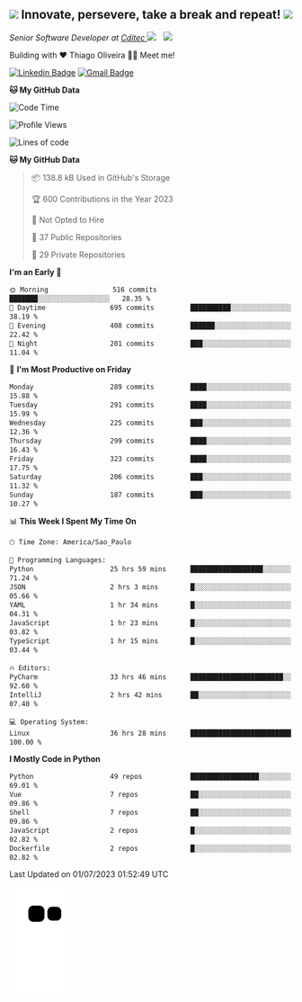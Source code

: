 <h2><img src="https://emojis.slackmojis.com/emojis/images/1531849430/4246/blob-sunglasses.gif?1531849430" width="30"/> Innovate, persevere, take a break and repeat! <img src="https://media.giphy.com/media/12oufCB0MyZ1Go/giphy.gif" width="50"></h2>
<img align='right' src="https://media.giphy.com/media/M9gbBd9nbDrOTu1Mqx/giphy.gif" width="230">
<p><em>Senior Software Developer at <a href="https://www.cditec.com.br/">Cditec
</a><img src="https://media.giphy.com/media/WUlplcMpOCEmTGBtBW/giphy.gif" width="30"> 
</em></p>



Building with ❤️ Thiago Oliveira 👋🏽 Meet me!

[![Linkedin Badge](https://img.shields.io/badge/-Thiago-blue?style=flat-square&logo=Linkedin&logoColor=white&link=https://www.linkedin.com/in/tgmarinho/)](https://www.linkedin.com/in/thiagoceconelo/) 
[![Gmail Badge](https://img.shields.io/badge/-thiceconelo@gmail.com-c14438?style=flat-square&logo=Gmail&logoColor=white&link=mailto:thiceconelo@gmail.com)](mailto:thiceconelo@gmail.com)

</em></p>

<!-- <span style="height ">
![Anurag's GitHub stats](https://github-readme-stats.vercel.app/api?username=arthurspk&show_icons=true&theme=tokyonight)
</span> -->

**🐱 My GitHub Data** 
<!--START_SECTION:waka-->
![Code Time](http://img.shields.io/badge/Code%20Time-194%20hrs%2056%20mins-blue)

![Profile Views](http://img.shields.io/badge/Profile%20Views-58-blue)

![Lines of code](https://img.shields.io/badge/From%20Hello%20World%20I%27ve%20Written-2.9%20million%20lines%20of%20code-blue)

**🐱 My GitHub Data** 

> 📦 138.8 kB Used in GitHub's Storage 
 > 
> 🏆 600 Contributions in the Year 2023
 > 
> 🚫 Not Opted to Hire
 > 
> 📜 37 Public Repositories 
 > 
> 🔑 29 Private Repositories 
 > 
**I'm an Early 🐤** 

```text
🌞 Morning                516 commits         ███████░░░░░░░░░░░░░░░░░░   28.35 % 
🌆 Daytime                695 commits         ██████████░░░░░░░░░░░░░░░   38.19 % 
🌃 Evening                408 commits         ██████░░░░░░░░░░░░░░░░░░░   22.42 % 
🌙 Night                  201 commits         ███░░░░░░░░░░░░░░░░░░░░░░   11.04 % 
```
📅 **I'm Most Productive on Friday** 

```text
Monday                   289 commits         ████░░░░░░░░░░░░░░░░░░░░░   15.88 % 
Tuesday                  291 commits         ████░░░░░░░░░░░░░░░░░░░░░   15.99 % 
Wednesday                225 commits         ███░░░░░░░░░░░░░░░░░░░░░░   12.36 % 
Thursday                 299 commits         ████░░░░░░░░░░░░░░░░░░░░░   16.43 % 
Friday                   323 commits         ████░░░░░░░░░░░░░░░░░░░░░   17.75 % 
Saturday                 206 commits         ███░░░░░░░░░░░░░░░░░░░░░░   11.32 % 
Sunday                   187 commits         ███░░░░░░░░░░░░░░░░░░░░░░   10.27 % 
```


📊 **This Week I Spent My Time On** 

```text
🕑︎ Time Zone: America/Sao_Paulo

💬 Programming Languages: 
Python                   25 hrs 59 mins      ██████████████████░░░░░░░   71.24 % 
JSON                     2 hrs 3 mins        █░░░░░░░░░░░░░░░░░░░░░░░░   05.66 % 
YAML                     1 hr 34 mins        █░░░░░░░░░░░░░░░░░░░░░░░░   04.31 % 
JavaScript               1 hr 23 mins        █░░░░░░░░░░░░░░░░░░░░░░░░   03.82 % 
TypeScript               1 hr 15 mins        █░░░░░░░░░░░░░░░░░░░░░░░░   03.44 % 

🔥 Editors: 
PyCharm                  33 hrs 46 mins      ███████████████████████░░   92.60 % 
IntelliJ                 2 hrs 42 mins       ██░░░░░░░░░░░░░░░░░░░░░░░   07.40 % 

💻 Operating System: 
Linux                    36 hrs 28 mins      █████████████████████████   100.00 % 
```

**I Mostly Code in Python** 

```text
Python                   49 repos            █████████████████░░░░░░░░   69.01 % 
Vue                      7 repos             ██░░░░░░░░░░░░░░░░░░░░░░░   09.86 % 
Shell                    7 repos             ██░░░░░░░░░░░░░░░░░░░░░░░   09.86 % 
JavaScript               2 repos             █░░░░░░░░░░░░░░░░░░░░░░░░   02.82 % 
Dockerfile               2 repos             █░░░░░░░░░░░░░░░░░░░░░░░░   02.82 % 
```




 Last Updated on 01/07/2023 01:52:49 UTC
<!--END_SECTION:waka-->

![Snake animation](https://github.com/rafaballerini/rafaballerini/blob/output/github-contribution-grid-snake.svg)


<!---
ceconelo/ceconelo is a ✨ special ✨ repository because its `README.md` (this file) appears on your GitHub profile.
You can click the Preview link to take a look at your changes.
--->
